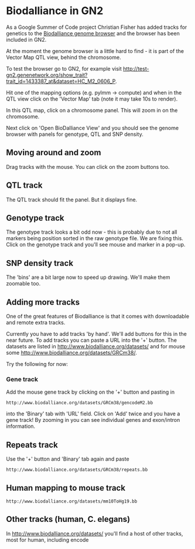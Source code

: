 # Biodalliance in GN2

As a Google Summer of Code project Christian Fisher has added tracks
for genetics to the
[Biodalliance genome browser](http://www.biodalliance.org/) and the
browser has been included in GN2.

At the moment the genome browser is a little hard to find - it is part
of the Vector Map QTL view, behind the chromosome.

To test the browser go to GN2, for example visit http://test-gn2.genenetwork.org/show_trait?trait_id=1433387_at&dataset=HC_M2_0606_P.

Hit one of the mapping options (e.g. pylmm -> compute) and when in the
QTL view click on the 'Vector Map' tab (note it may take 10s to render).

In this QTL map, click on a chromosome panel. This will zoom in on the
chromosome.

Next click on 'Open BioDalliance View' and you should see the genome
browser with panels for genotype, QTL and SNP density.

## Moving around and zoom

Drag tracks with the mouse. You can click on the zoom buttons too.

## QTL track

The QTL track should fit the panel. But it displays fine.

## Genotype track

The genotype track looks a bit odd now - this is probably due to not
all markers being position sorted in the raw genotype file. We are
fixing this. Click on the genotype track and you'll see mouse and
marker in a pop-up.

## SNP density track

The 'bins' are a bit large now to speed up drawing. We'll make
them zoomable too.

## Adding more tracks

One of the great features of Biodalliance is that it comes with
downloadable and remote extra tracks.

Currently you have to add tracks 'by hand'. We'll add buttons for this
in the near future. To add tracks you can paste a URL into the '+' button.
The datasets are listed in http://www.biodalliance.org/datasets/ and for
mouse some http://www.biodalliance.org/datasets/GRCm38/.

Try the following for now:

### Gene track

Add the mouse gene track by clicking on the '+' button and pasting in

    http://www.biodalliance.org/datasets/GRCm38/gencodeM2.bb

into the 'Binary' tab with 'URL' field. Click on 'Add' twice and you
have a gene track! By zooming in you can see individual genes and
exon/intron information.

## Repeats track

Use the '+' button and 'Binary' tab again and paste

    http://www.biodalliance.org/datasets/GRCm38/repeats.bb

## Human mapping to mouse track

    http://www.biodalliance.org/datasets/mm10ToHg19.bb

## Other tracks (human, C. elegans)

In http://www.biodalliance.org/datasets/ you'll find a host of
other tracks, most for human, including encode
